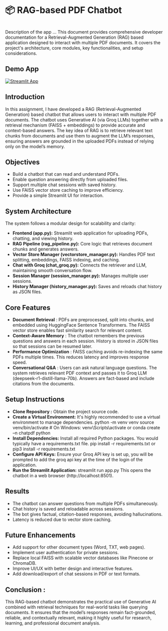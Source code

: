 # 📦 RAG-based PDF Chatbot
```
```

Description of the app ...
This document provides comprehensive developer documentation for a Retrieval-Augmented Generation (RAG) based application designed to interact with multiple PDF documents. It covers the project's architecture, core modules, key functionalities, and setup considerations.

## Demo App

[![Streamlit App]([https://static.streamlit.io/badges/streamlit_badge_black_white.svg)](https://chat-with-your-pdfs-sq3lygvnpmlqmit6qf4bk.streamlit.app/)

## Introduction 

In this assignment, I have developed a RAG (Retrieval-Augmented Generation) based chatbot that allows users to interact with multiple PDF documents. The chatbot uses Generative AI (via Groq LLMs) together with a retrieval mechanism (FAISS + embeddings) to provide accurate and context-based answers. The key idea of RAG is to retrieve relevant text chunks from documents and use them to augment the LLM’s responses, ensuring answers are grounded in the uploaded PDFs instead of relying only on the model’s memory.

## Objectives 
* Build a chatbot that can read and understand PDFs.
* Enable question answering directly from uploaded files.
* Support multiple chat sessions with saved history.
* Use FAISS vector store caching to improve efficiency.
* Provide a simple Streamlit UI for interaction.

## System Architecture 
The system follows a modular design for scalability and clarity:
* **Frontend (app.py):** Streamlit web application for uploading PDFs, chatting, and viewing history.
* **RAG Pipeline (rag_pipeline.py):** Core logic that retrieves document chunks and generates answers.
* **Vector Store Manager (vectorstore_manager.py):** Handles PDF text splitting, embeddings, FAISS indexing, and caching.
* **Chat with Groq (chat_groq.py):** Connects the retriever and LLM, maintaining smooth conversation flow.
* **Session Manager (session_manager.py):** Manages multiple user sessions.
* **History Manager (history_manager.py):** Saves and reloads chat history as JSON files.

## Core Features
* **Document Retrieval** : PDFs are preprocessed, split into chunks, and embedded using HuggingFace Sentence Transformers. The FAISS vector store enables fast similarity search for relevant content.
* **Context-Aware Memory** : The chatbot remembers the previous questions and answers in each session. History is stored in JSON files so that sessions can be resumed later.
* **Performance Optimization** : FAISS caching avoids re-indexing the same PDFs multiple times. This reduces latency and improves response speed.
* **Conversational Q&A** : Users can ask natural language questions. The system retrieves relevant PDF context and passes it to Groq LLM (deepseek-r1-distill-llama-70b). Answers are fact-based and include citations from the documents.

## Setup Instructions
* **Clone Repository :** Obtain the project source code.
* **Create a Virtual Environment:** It's highly recommended to use a virtual environment to manage dependencies.
python -m venv venv
source venv/bin/activate  # On Windows: venv\Scripts\activate or conda create –n chatpdf python
* **Install Dependencies:** Install all required Python packages. You would typically have a requirements.txt file.
pip install -r requirements.txt or pip3 install -r requirements.txt
* **Configure API Keys:** Ensure your Groq API key is set up, you will be prompted to add the groq api key at the time of the login of the application.
* **Run the Streamlit Application:** streamlit run app.py
This opens the chatbot in a web browser (http://localhost:8501).

## Results 
* The chatbot can answer questions from multiple PDFs simultaneously.
* Chat history is saved and reloadable across sessions.
* The bot gives factual, citation-based responses, avoiding hallucinations.
* Latency is reduced due to vector store caching.

## Future Enhancements
* Add support for other document types (Word, TXT, web pages).
* Implement user authentication for private sessions.
* Replace local FAISS with scalable vector databases like Pinecone or ChromaDB.
* Improve UI/UX with better design and interactive features.
* Add download/export of chat sessions in PDF or text formats.

## Conclusion :
This RAG-based chatbot demonstrates the practical use of Generative AI combined with retrieval techniques for real-world tasks like querying documents. It ensures that the model’s responses remain fact-grounded, reliable, and contextually relevant, making it highly useful for research, learning, and professional document analysis. 
